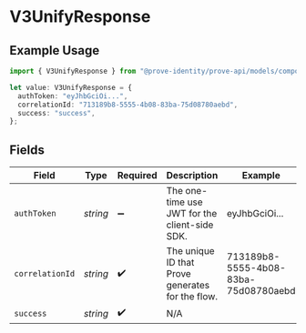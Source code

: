 # V3UnifyResponse

## Example Usage

```typescript
import { V3UnifyResponse } from "@prove-identity/prove-api/models/components";

let value: V3UnifyResponse = {
  authToken: "eyJhbGciOi...",
  correlationId: "713189b8-5555-4b08-83ba-75d08780aebd",
  success: "success",
};
```

## Fields

| Field                                            | Type                                             | Required                                         | Description                                      | Example                                          |
| ------------------------------------------------ | ------------------------------------------------ | ------------------------------------------------ | ------------------------------------------------ | ------------------------------------------------ |
| `authToken`                                      | *string*                                         | :heavy_minus_sign:                               | The one-time use JWT for the client-side SDK.    | eyJhbGciOi...                                    |
| `correlationId`                                  | *string*                                         | :heavy_check_mark:                               | The unique ID that Prove generates for the flow. | 713189b8-5555-4b08-83ba-75d08780aebd             |
| `success`                                        | *string*                                         | :heavy_check_mark:                               | N/A                                              |                                                  |